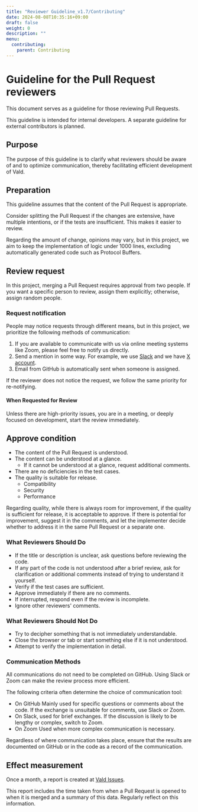 ```yaml
---
title: "Reviewer Guideline_v1.7/Contributing"
date: 2024-08-08T10:35:16+09:00
draft: false
weight: 0
description: ""
menu:
  contributing:
    parent: Contributing
---
```


# Guideline for the Pull Request reviewers

This document serves as a guideline for those reviewing Pull Requests.

This guideline is intended for internal developers. A separate guideline for external contributors is planned.

## Purpose

The purpose of this guideline is to clarify what reviewers should be aware of and to optimize communication, thereby facilitating efficient development of Vald.

## Preparation

This guideline assumes that the content of the Pull Request is appropriate.

Consider splitting the Pull Request if the changes are extensive, have multiple intentions, or if the tests are insufficient. This makes it easier to review.

Regarding the amount of change, opinions may vary, but in this project, we aim to keep the implementation of logic under 1000 lines, excluding automatically generated code such as Protocol Buffers.

## Review request

In this project, merging a Pull Request requires approval from two people. If you want a specific person to review, assign them explicitly; otherwise, assign random people.

### Request notification

People may notice requests through different means, but in this project, we prioritize the following methods of communication:

1. If you are available to communicate with us via online meeting systems like Zoom, please feel free to notify us directly.
1. Send a mention in some way. For example, we use [Slack](https://join.slack.com/t/vald-community/shared_invite/zt-db2ky9o4-R_9p2sVp8xRwztVa8gfnPA) and we have [X account](https://twitter.com/vdaas_vald).
1. Email from GitHub is automatically sent when someone is assigned.

If the reviewer does not notice the request, we follow the same priority for re-notifying.

#### When Requested for Review

Unless there are high-priority issues, you are in a meeting, or deeply focused on development, start the review immediately.

## Approve condition

- The content of the Pull Request is understood.
- The content can be understood at a glance.
  - If it cannot be understood at a glance, request additional comments.
- There are no deficiencies in the test cases.
- The quality is suitable for release.
  - Compatibility
  - Security
  - Performance

Regarding quality, while there is always room for improvement, if the quality is sufficient for release, it is acceptable to approve. If there is potential for improvement, suggest it in the comments, and let the implementer decide whether to address it in the same Pull Request or a separate one.

### What Reviewers Should Do

- If the title or description is unclear, ask questions before reviewing the code.
- If any part of the code is not understood after a brief review, ask for clarification or additional comments instead of trying to understand it yourself.
- Verify if the test cases are sufficient.
- Approve immediately if there are no comments.
- If interrupted, respond even if the review is incomplete.
- Ignore other reviewers' comments.

### What Reviewers Should Not Do

- Try to decipher something that is not immediately understandable.
- Close the browser or tab or start something else if it is not understood.
- Attempt to verify the implementation in detail.

### Communication Methods

All communications do not need to be completed on GitHub. Using Slack or Zoom can make the review process more efficient.

The following criteria often determine the choice of communication tool:

- On GitHub Mainly used for specific questions or comments about the code. If the exchange is unsuitable for comments, use Slack or Zoom.
- On Slack, used for brief exchanges. If the discussion is likely to be lengthy or complex, switch to Zoom.
- On Zoom Used when more complex communication is necessary.

Regardless of where communication takes place, ensure that the results are documented on GitHub or in the code as a record of the communication.

## Effect measurement

Once a month, a report is created at [Vald Issues](https://github.com/vdaas/vald/issues).

This report includes the time taken from when a Pull Request is opened to when it is merged and a summary of this data. Regularly reflect on this information.
